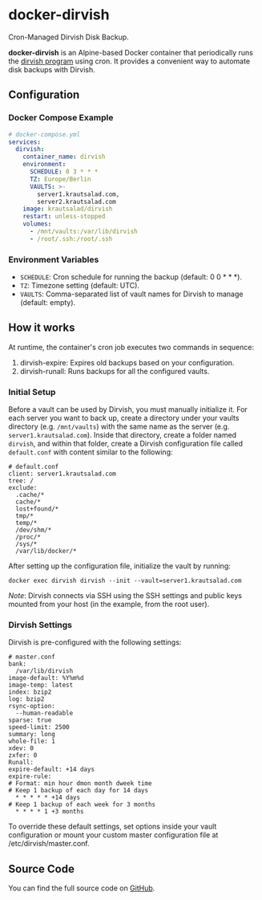 # docker-dirvish

Cron-Managed Dirvish Disk Backup.

**docker-dirvish** is an Alpine-based Docker container that periodically runs the [dirvish program](https://dirvish.org/) using cron. It provides a convenient way to automate disk backups with Dirvish.

## Configuration

### Docker Compose Example

```yaml
# docker-compose.yml
services:
  dirvish:
    container_name: dirvish
    environment:
      SCHEDULE: 0 3 * * *
      TZ: Europe/Berlin
      VAULTS: >-
        server1.krautsalad.com,
        server2.krautsalad.com
    image: krautsalad/dirvish
    restart: unless-stopped
    volumes:
      - /mnt/vaults:/var/lib/dirvish
      - /root/.ssh:/root/.ssh
```

### Environment Variables

- `SCHEDULE`: Cron schedule for running the backup (default: 0 0 * * *).
- `TZ`: Timezone setting (default: UTC).
- `VAULTS`: Comma-separated list of vault names for Dirvish to manage (default: empty).

## How it works

At runtime, the container's cron job executes two commands in sequence:

1. dirvish-expire: Expires old backups based on your configuration.
2. dirvish-runall: Runs backups for all the configured vaults.

### Initial Setup

Before a vault can be used by Dirvish, you must manually initialize it. For each server you want to back up, create a directory under your vaults directory (e.g. `/mnt/vaults`) with the same name as the server (e.g. `server1.krautsalad.com`). Inside that directory, create a folder named `dirvish`, and within that folder, create a Dirvish configuration file called `default.conf` with content similar to the following:

```
# default.conf
client: server1.krautsalad.com
tree: /
exclude:
  .cache/*
  cache/*
  lost+found/*
  tmp/*
  temp/*
  /dev/shm/*
  /proc/*
  /sys/*
  /var/lib/docker/*
```

After setting up the configuration file, initialize the vault by running:

```
docker exec dirvish dirvish --init --vault=server1.krautsalad.com
```

*Note*: Dirvish connects via SSH using the SSH settings and public keys mounted from your host (in the example, from the root user).

### Dirvish Settings

Dirvish is pre-configured with the following settings:

```
# master.conf
bank:
  /var/lib/dirvish
image-default: %Y%m%d
image-temp: latest
index: bzip2
log: bzip2
rsync-option:
  --human-readable
sparse: true
speed-limit: 2500
summary: long
whole-file: 1
xdev: 0
zxfer: 0
Runall:
expire-default: +14 days
expire-rule:
# Format: min hour dmon month dweek time
# Keep 1 backup of each day for 14 days
  * * * * * +14 days
# Keep 1 backup of each week for 3 months
  * * * * 1 +3 months
```

To override these default settings, set options inside your vault configuration or mount your custom master configuration file at /etc/dirvish/master.conf.

## Source Code

You can find the full source code on [GitHub](https://github.com/krautsalad/docker-dirvish).
